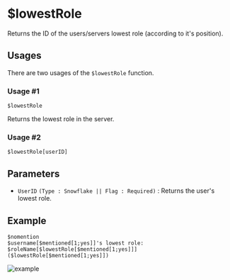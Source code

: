 # $lowestRole
Returns the ID of the users/servers lowest role (according to it's position).

## Usages
There are two usages of the `$lowestRole` function.

### Usage #1
```
$lowestRole
```
Returns the lowest role in the server.

### Usage #2
```
$lowestRole[userID]
```
## Parameters
- `UserID` `(Type : Snowflake || Flag : Required)` : Returns the user's lowest role.

## Example
```
$nomention
$username[$mentioned[1;yes]]'s lowest role: $roleName[$lowestRole[$mentioned[1;yes]]] ($lowestRole[$mentioned[1;yes]])
```

![example](https://user-images.githubusercontent.com/69215413/123518995-a523bd80-d676-11eb-94ce-3c08fa888464.png)
